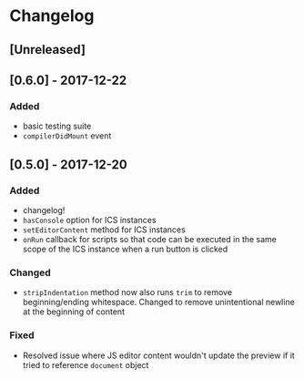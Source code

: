 # Changelog

## [Unreleased]

## [0.6.0] - 2017-12-22
### Added
  - basic testing suite
  - `compilerDidMount` event

## [0.5.0] - 2017-12-20
### Added
  - changelog!
  - `hasConsole` option for ICS instances
  - `setEditorContent` method for ICS instances
  - `onRun` callback for scripts so that code can be executed in the same scope of the ICS instance when a run button is clicked

### Changed
  - `stripIndentation` method now also runs `trim` to remove beginning/ending whitespace. Changed to remove unintentional newline at the beginning of content

### Fixed
  - Resolved issue where JS editor content wouldn't update the preview if it tried to reference `document` object